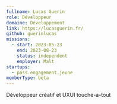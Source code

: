 ```yaml
---
fullname: Lucas Guerin
role: Développeur
domaine: Développement
link: https://lucasguerin.fr/
github: guerinlucas
missions:
  - start: 2023-05-23
    end: 2023-08-23
    status: independent
    employer: Malt
startups:
  - pass.engagement.jeune
memberType: beta
---
```


Développeur créatif et UXUI touche-a-tout
